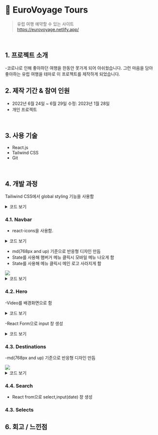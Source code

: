 # :pushpin: EuroVoyage Tours
>유럽 여행 예약할 수 있는 사이트  
>https://eurovoyage.netlify.app/  

</br>

## 1. 프로젝트 소개
  -코로나로 인해 좋아하던 여행을 한동안 못가게 되어 아쉬웠습니다. 그런 마음을 담아 좋아하는 유럽    여행을 테마로 이 프로젝트를 제작하게 되었습니다.
  
## 2. 제작 기간 & 참여 인원
- 2022년 6월 24일 ~ 6월 29일 수정: 2023년 1월 28일
- 개인 프로젝트

</br>

## 3. 사용 기술

  - React.js 
  - Tailwind CSS
  - Git

</br>

## 4. 개발 과정

Tailiwind CSS에서 global styling 기능을 사용함

<details>
<summary>코드 보기</summary>
<div markdown="1">

``` css

//making a global style variable
:root {
  --primary-dark: #5651e5;
  --primary-light: #709dff;
}

.icon {
  color: var(--primary-dark);
}
  
@layer base {
  body {
    @apply font-[Stoke];
  }
  li {
    @apply p-4;
  }

  h1 {
    @apply text-3xl md:text-4xl font-bold;
  }

  h2 {
    @apply text-3xl font-bold;
  }
  h3 {
    @apply text-xl font-bold;
  }
  button {
    @apply p-3 border bg-gradient-to-r from-[var(--primary-dark)] to-[var(--primary-light)] text-white rounded-md;
  }
  .icon {
    @apply text-2xl cursor-pointer;
  }
}
```

</div>
</details>


### 4.1. Navbar

- react-icons을 사용함.
<details>
<summary>코드 보기</summary>
<div markdown="1">

``` 
  <div className="hidden md:flex">
        <BiSearch className="mr-2" size={20} />
        <BsPerson size={20} />
  </div>  

```
</div>
</details>


- md(768px and up) 기준으로 반응형 디자인 만듬
- State를 사용해 햄버거 메뉴 클릭시 모바일 메뉴 나오게 함
- State를 사용해 메뉴 클릭시 메인 로고 사라지게 함
<img src="https://user-images.githubusercontent.com/90593162/226845330-5df8ddf6-6d95-4763-a429-2f29592fd6da.gif">

<details>
<summary>코드 보기</summary>
<div markdown="1">

``` 
  const [nav, setNav] = useState(false);
  const [logo, setLogo] = useState(false);
  const handleNav = () => {
    setNav(!nav);
    setLogo(!logo);
  };

.
.
.

      <div onClick={handleNav} className="md:hidden z-10">
        {nav ? (
          <AiOutlineClose className="text-black" size={20} />
        ) : (
          <HiOutlineMenuAlt4 size={20} />
        )}
      </div>

      {/* Mobile menu dropdown */}
      <div
        onClick={handleNav}
        className={
          nav
            ? "absolute text-black left-0 top-0 w-full bg-gray-100/90 px-4 py-7 flex flex-col"
            : "absolute left-[-100%] top-0 w-full bg-gray-100/90 px-4 py-7 flex flex-col"
        }
      >
        <ul>
          <h1>EUROPE</h1>
          <li className="border-b">Why us?</li>
          <li className="border-b">Book</li>
          <li className="border-b">Destination</li>
          <div className="flex flex-col">
            <button className="my-6">Search</button>
            <button>Account</button>
          </div>
          <div className="flex justify-between my-6">
            <FaFacebook className="icon" />
            <FaTwitter className="icon" />
            <FaYoutube className="icon" />
            <FaPinterest className="icon" />
            <FaInstagram className="icon" />
          </div>
        </ul>
      </div>

```
</div>
</details>

### 4.2. Hero

-Video를 배경화면으로 함
<details>
<summary>코드 보기</summary>
<div markdown="1">

``` 
    <video
        className="w-full h-full object-cover"
        src={london}
        autoPlay
        loop
        muted
      />
```
</div>
</details>

-React Form으로 input 창 생성

<details>
<summary>코드 보기</summary>
<div markdown="1">

``` 
        <form className="flex justify-between items-center max-w-[700px] mx-auto w-full border p-1 rounded-md text-black bg-gray-100/90 mt-3">
          <div>
            <input
              className="bg-transparent w-[300px] sm:w-[400px] font-[Stoke] focus:outline-none pl-4 "
              type="text"
              placeholder="Search Destination"
            />
          </div>
          <div>
            <button>
              <AiOutlineSearch
                size={20}
                className="icon"
                style={{ color: "#ffffff" }}
              />
            </button>
          </div>
        </form>

```
</div>
</details>

### 4.3. Destinations

-md(768px and up) 기준으로 반응형 디자인 만듬

<img src="https://user-images.githubusercontent.com/90593162/227235181-faa1f222-599a-45a3-90c4-4da6ef8bf0b6.gif">


<details>
<summary>코드 보기</summary>
<div markdown="1">

``` 
      <div className="grid grid-rows-none md:grid-cols-5 py-4 gap-2 md:gap-4">
        <img
          className="w-full h-full object-cover col-span-2 md:col-span-3 row-span-2"
          src={europe5}
          alt="/"
        />
        <img className="w-full h-full object-cover" src={europe1} alt="/" />
        <img className="w-full h-full object-cover" src={europe2} alt="/" />
        <img className="w-full h-full object-cover" src={europe3} alt="/" />
        <img className="w-full h-full object-cover" src={europe4} alt="/" />
      </div>

```
</div>
</details>

### 4.4. Search
- React from으로 select,input(date) 창 생성




### 4.3. Selects










  



## 6. 회고 / 느낀점
